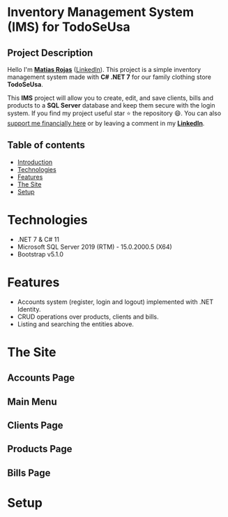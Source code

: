 # Inventory Management System (IMS) for TodoSeUsa

Project Description
-------------------
Hello I'm **[Matias Rojas](https://www.linkedin.com/in/matiasrojasmargaritini/)** ([LinkedIn](https://www.linkedin.com/in/matiasrojasmargaritini/)). This project is a simple inventory management system made with **C# .NET 7** for our family clothing store **TodoSeUsa**.

  This **IMS** project will allow you to create, edit, and save clients, bills and products to a **SQL Server** database and keep them secure with the login system. If you find my project useful star :star: the repository :smile:. You can also [support me financially here]() or by leaving a comment in my **[LinkedIn]()**. 

## Table of contents
* [Introduction](#project-description)
* [Technologies](#technologies)
* [Features](#features)
* [The Site](#the-site)
* [Setup](#setup)

# Technologies

- .NET 7 & C# 11
- Microsoft SQL Server 2019 (RTM) - 15.0.2000.5 (X64)
- Bootstrap v5.1.0

# Features

- Accounts system (register, login and logout) implemented with .NET Identity.
- CRUD operations over products, clients and bills.
- Listing and searching the entities above.

# The Site

## Accounts Page

## Main Menu

## Clients Page

## Products Page

## Bills Page


# Setup


